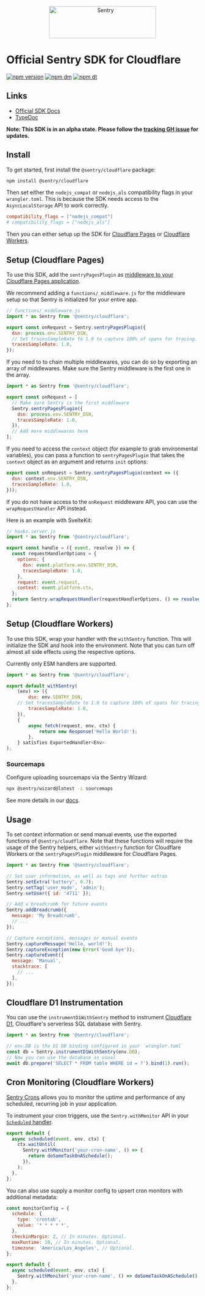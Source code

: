 <p align="center">
  <a href="https://sentry.io/?utm_source=github&utm_medium=logo" target="_blank">
    <img src="https://sentry-brand.storage.googleapis.com/sentry-wordmark-dark-280x84.png" alt="Sentry" width="280" height="84">
  </a>
</p>

# Official Sentry SDK for Cloudflare

[![npm version](https://img.shields.io/npm/v/@sentry/cloudflare.svg)](https://www.npmjs.com/package/@sentry/cloudflare)
[![npm dm](https://img.shields.io/npm/dm/@sentry/cloudflare.svg)](https://www.npmjs.com/package/@sentry/cloudflare)
[![npm dt](https://img.shields.io/npm/dt/@sentry/cloudflare.svg)](https://www.npmjs.com/package/@sentry/cloudflare)

## Links

- [Official SDK Docs](https://docs.sentry.io/quickstart/)
- [TypeDoc](http://getsentry.github.io/sentry-javascript/)

**Note: This SDK is in an alpha state. Please follow the
[tracking GH issue](https://github.com/getsentry/sentry-javascript/issues/12620) for updates.**

## Install

To get started, first install the `@sentry/cloudflare` package:

```bash
npm install @sentry/cloudflare
```

Then set either the `nodejs_compat` or `nodejs_als` compatibility flags in your `wrangler.toml`. This is because the SDK
needs access to the `AsyncLocalStorage` API to work correctly.

```toml
compatibility_flags = ["nodejs_compat"]
# compatibility_flags = ["nodejs_als"]
```

Then you can either setup up the SDK for [Cloudflare Pages](#setup-cloudflare-pages) or
[Cloudflare Workers](#setup-cloudflare-workers).

## Setup (Cloudflare Pages)

To use this SDK, add the `sentryPagesPlugin` as
[middleware to your Cloudflare Pages application](https://developers.cloudflare.com/pages/functions/middleware/).

We recommend adding a `functions/_middleware.js` for the middleware setup so that Sentry is initialized for your entire
app.

```javascript
// functions/_middleware.js
import * as Sentry from '@sentry/cloudflare';

export const onRequest = Sentry.sentryPagesPlugin({
  dsn: process.env.SENTRY_DSN,
  // Set tracesSampleRate to 1.0 to capture 100% of spans for tracing.
  tracesSampleRate: 1.0,
});
```

If you need to to chain multiple middlewares, you can do so by exporting an array of middlewares. Make sure the Sentry
middleware is the first one in the array.

```javascript
import * as Sentry from '@sentry/cloudflare';

export const onRequest = [
  // Make sure Sentry is the first middleware
  Sentry.sentryPagesPlugin({
    dsn: process.env.SENTRY_DSN,
    tracesSampleRate: 1.0,
  }),
  // Add more middlewares here
];
```

If you need to access the `context` object (for example to grab environmental variables), you can pass a function to
`sentryPagesPlugin` that takes the `context` object as an argument and returns `init` options:

```javascript
export const onRequest = Sentry.sentryPagesPlugin(context => ({
  dsn: context.env.SENTRY_DSN,
  tracesSampleRate: 1.0,
}));
```

If you do not have access to the `onRequest` middleware API, you can use the `wrapRequestHandler` API instead.

Here is an example with SvelteKit:

```javascript
// hooks.server.js
import * as Sentry from '@sentry/cloudflare';

export const handle = ({ event, resolve }) => {
  const requestHandlerOptions = {
    options: {
      dsn: event.platform.env.SENTRY_DSN,
      tracesSampleRate: 1.0,
    },
    request: event.request,
    context: event.platform.ctx,
  };
  return Sentry.wrapRequestHandler(requestHandlerOptions, () => resolve(event));
};
```

## Setup (Cloudflare Workers)

To use this SDK, wrap your handler with the `withSentry` function. This will initialize the SDK and hook into the
environment. Note that you can turn off almost all side effects using the respective options.

Currently only ESM handlers are supported.

```javascript
import * as Sentry from '@sentry/cloudflare';

export default withSentry(
	(env) => ({
		dsn: env.SENTRY_DSN,
    // Set tracesSampleRate to 1.0 to capture 100% of spans for tracing.
		tracesSampleRate: 1.0,
	}),
	{
		async fetch(request, env, ctx) {
			return new Response('Hello World!');
		},
	} satisfies ExportedHandler<Env>
);
```

### Sourcemaps

Configure uploading sourcemaps via the Sentry Wizard:

```bash
npx @sentry/wizard@latest -i sourcemaps
```

See more details in our [docs](https://docs.sentry.io/platforms/javascript/sourcemaps/).

## Usage

To set context information or send manual events, use the exported functions of `@sentry/cloudflare`. Note that these
functions will require the usage of the Sentry helpers, either `withSentry` function for Cloudflare Workers or the
`sentryPagesPlugin` middleware for Cloudflare Pages.

```javascript
import * as Sentry from '@sentry/cloudflare';

// Set user information, as well as tags and further extras
Sentry.setExtra('battery', 0.7);
Sentry.setTag('user_mode', 'admin');
Sentry.setUser({ id: '4711' });

// Add a breadcrumb for future events
Sentry.addBreadcrumb({
  message: 'My Breadcrumb',
  // ...
});

// Capture exceptions, messages or manual events
Sentry.captureMessage('Hello, world!');
Sentry.captureException(new Error('Good bye'));
Sentry.captureEvent({
  message: 'Manual',
  stacktrace: [
    // ...
  ],
});
```

## Cloudflare D1 Instrumentation

You can use the `instrumentD1WithSentry` method to instrument [Cloudflare D1](https://developers.cloudflare.com/d1/),
Cloudflare's serverless SQL database with Sentry.

```javascript
import * as Sentry from '@sentry/cloudflare';

// env.DB is the D1 DB binding configured in your `wrangler.toml`
const db = Sentry.instrumentD1WithSentry(env.DB);
// Now you can use the database as usual
await db.prepare('SELECT * FROM table WHERE id = ?').bind(1).run();
```

## Cron Monitoring (Cloudflare Workers)

[Sentry Crons](https://docs.sentry.io/product/crons/) allows you to monitor the uptime and performance of any scheduled,
recurring job in your application.

To instrument your cron triggers, use the `Sentry.withMonitor` API in your
[`Scheduled` handler](https://developers.cloudflare.com/workers/runtime-apis/handlers/scheduled/).

```js
export default {
  async scheduled(event, env, ctx) {
    ctx.waitUntil(
      Sentry.withMonitor('your-cron-name', () => {
        return doSomeTaskOnASchedule();
      }),
    );
  },
};
```

You can also use supply a monitor config to upsert cron monitors with additional metadata:

```js
const monitorConfig = {
  schedule: {
    type: 'crontab',
    value: '* * * * *',
  },
  checkinMargin: 2, // In minutes. Optional.
  maxRuntime: 10, // In minutes. Optional.
  timezone: 'America/Los_Angeles', // Optional.
};

export default {
  async scheduled(event, env, ctx) {
    Sentry.withMonitor('your-cron-name', () => doSomeTaskOnASchedule(), monitorConfig);
  },
};
```
